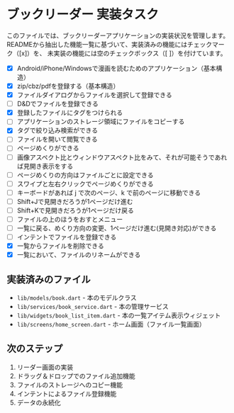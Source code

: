 # ブックリーダー 実装タスク

このファイルでは、ブックリーダーアプリケーションの実装状況を管理します。
READMEから抽出した機能一覧に基づいて、実装済みの機能にはチェックマーク（[x]）を、
未実装の機能には空のチェックボックス（[ ]）を付けています。

- [x] Android/iPhone/Windowsで漫画を読むためのアプリケーション（基本構造）
- [x] zip/cbz/pdfを登録する（基本構造）
- [x] ファイルダイアログからファイルを選択して登録できる
- [ ] D&Dでファイルを登録できる
- [x] 登録したファイルにタグをつけられる
- [ ] アプリケーションのストレージ領域にファイルをコピーする
- [x] タグで絞り込み検索ができる
- [ ] ファイルを開いて閲覧できる
- [ ] ページめくりができる
- [ ] 画像アスペクト比とウィンドウアスペクト比をみて、それが可能そうであれば見開き表示をする
- [ ] ページめくりの方向はファイルごとに設定できる
- [ ] スワイプと左右クリックでページめくりができる
- [ ] キーボードがあれば j で次のページ、k で前のページに移動できる
- [ ] Shift+Jで見開きだろうが1ページだけ進む
- [ ] Shift+Kで見開きだろうが1ページだけ戻る
- [ ] ファイルの上のほうをおすとメニュー
- [ ] 一覧に戻る、めくり方向の変更、1ページだけ進む(見開き対応)ができる
- [ ] インテントでファイルを登録できる
- [x] 一覧からファイルを削除できる
- [x] 一覧において、ファイルのリネームができる

## 実装済みのファイル

- `lib/models/book.dart` - 本のモデルクラス
- `lib/services/book_service.dart` - 本の管理サービス
- `lib/widgets/book_list_item.dart` - 本の一覧アイテム表示ウィジェット
- `lib/screens/home_screen.dart` - ホーム画面（ファイル一覧画面）

## 次のステップ

1. リーダー画面の実装
2. ドラッグ＆ドロップでのファイル追加機能
3. ファイルのストレージへのコピー機能
4. インテントによるファイル登録機能
5. データの永続化
